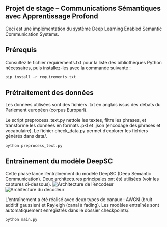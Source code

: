 ## Projet de stage – Communications Sémantiques avec Apprentissage Profond
Ceci est une implémentation du système Deep Learning Enabled Semantic Communication Systems.

## Prérequis
Consultez le fichier requirements.txt pour la liste des bibliothèques Python nécessaires, puis installez-les avec la commande suivante :
```shell
pip install -r requirements.txt
```
  
## Prétraitement des données
Les données utilisées sont des fichiers .txt en anglais issus des débats du Parlement européen (corpus Europarl).

Le script preprocess_text.py nettoie les textes, filtre les phrases, et transforme les données en formats .pkl et .json (encodage des phrases et vocabulaire).
Le fichier check_data.py permet d’explorer les fichiers générés dans data/.

```shell
python preprocess_text.py
```
## Entraînement du modèle DeepSC
Cette phase lance l’entraînement du modèle DeepSC (Deep Semantic Communication). Deux architectures principales ont été utilisées (voir les captures ci-dessous).
![Architecture de l’encodeur](images/encoder_architecture.png)
![Architecture du décodeur](images/decoder_architecture.png)

L’entraînement a été réalisé avec deux types de canaux : AWGN (bruit additif gaussien) et Rayleigh (canal à fading).
Les modèles entraînés sont automatiquement enregistrés dans le dossier checkpoints/.

```shell
python main.py
```
